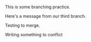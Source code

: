 This is some branching practice.

Here's a message from our third branch.

Testing to merge.

Writing something to conflict
